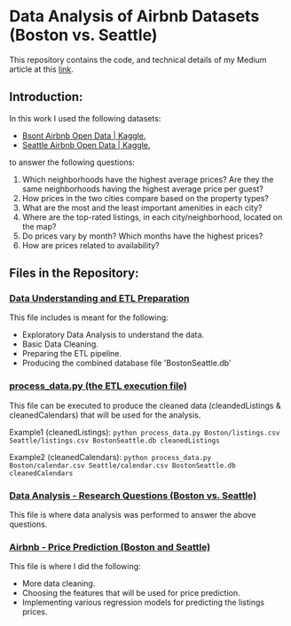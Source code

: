 # Data Analysis of Airbnb Datasets (Boston vs. Seattle)
This repository contains the code, and technical details of my Medium article at this [link](https://medium.com/@hedeya1980/data-analysis-of-airbnb-datasets-boston-vs-seattle-dd7410a27e3f).

## Introduction:
In this work I used the following datasets:
* [Bsont Airbnb Open Data | Kaggle.](https://www.kaggle.com/datasets/airbnb/boston)
* [Seattle Airbnb Open Data | Kaggle.](https://www.kaggle.com/datasets/airbnb/seattle)

to answer the following questions:
1. Which neighborhoods have the highest average prices? Are they the same neighborhoods having the highest average price per guest?
2. How prices in the two cities compare based on the property types?
3. What are the most and the least important amenities in each city?
4. Where are the top-rated listings, in each city/neighborhood, located on the map?
5. Do prices vary by month? Which months have the highest prices?
6. How are prices related to availability?

## Files in the Repository:
### [Data Understanding and ETL Preparation](https://github.com/hedeya1980/Airbnb_Boston_vs_Seattle/blob/main/Data%20Understanding%20and%20ETL%20Preparation.ipynb)
This file includes is meant for the following:
* Exploratory Data Analysis to understand the data.
* Basic Data Cleaning.
* Preparing the ETL pipeline.
* Producing the combined database file 'BostonSeattle.db'

### [process_data.py (the ETL execution file)](https://github.com/hedeya1980/Airbnb_Boston_vs_Seattle/blob/main/process_data.py)
This file can be executed to produce the cleaned data (cleandedListings & cleanedCalendars) that will be used for the analysis.

Example1 (cleanedListings): ```python process_data.py Boston/listings.csv Seattle/listings.csv BostonSeattle.db cleanedListings```

Example2 (cleanedCalendars): ```python process_data.py Boston/calendar.csv Seattle/calendar.csv BostonSeattle.db cleanedCalendars```

### [Data Analysis - Research Questions (Boston vs. Seattle)](https://github.com/hedeya1980/Airbnb_Boston_vs_Seattle/blob/main/Data%20Analysis%20-%20Research%20Questions%20(Boston%20vs.%20Seattle).ipynb)
This file is where data analysis was performed to answer the above questions.

### [Airbnb - Price Prediction (Boston and Seattle)](https://github.com/hedeya1980/Airbnb_Boston_vs_Seattle/blob/main/Airbnb%20-%20Price%20Prediction%20(Boston%20and%20Seattle).ipynb)
This file is where I did the following:
* More data cleaning.
* Choosing the features that will be used for price prediction.
* Implementing various regression models for predicting the listings prices.
